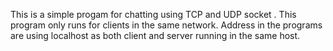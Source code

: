 
This is a simple progam for chatting using TCP and UDP socket .
This program only runs for clients in the same network.
Address in the programs are using localhost as both client and server running in the same host.
